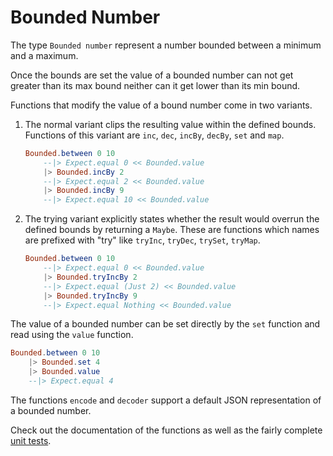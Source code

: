 # Bounded Number

The type `Bounded number` represent a number bounded between a minimum and a maximum.

Once the bounds are set the value of a bounded number can not get greater than its max bound
neither can it get lower than its min bound.

Functions that modify the value of a bound number come in two variants.

1.  The normal variant clips the resulting value within the defined bounds. Functions of this
    variant are `inc`, `dec`, `incBy`, `decBy`, `set` and `map`.
    
    ```elm
    Bounded.between 0 10
        --|> Expect.equal 0 << Bounded.value
        |> Bounded.incBy 2
        --|> Expect.equal 2 << Bounded.value
        |> Bounded.incBy 9
        --|> Expect.equal 10 << Bounded.value
    ```

2.  The trying variant explicitly states whether the result would overrun the defined bounds by
    returning a `Maybe`. These are functions which names are prefixed with "try" like `tryInc`,
    `tryDec`, `trySet`, `tryMap`.

    ```elm
    Bounded.between 0 10
        --|> Expect.equal 0 << Bounded.value
        |> Bounded.tryIncBy 2
        --|> Expect.equal (Just 2) << Bounded.value
        |> Bounded.tryIncBy 9
        --|> Expect.equal Nothing << Bounded.value
    ```

The value of a bounded number can be set directly by the `set` function and read using the `value`
function.

```elm
Bounded.between 0 10
    |> Bounded.set 4
    |> Bounded.value
    --|> Expect.equal 4
``` 

The functions `encode` and `decoder` support a default JSON representation of a bounded number.

Check out the documentation of the functions as well as the fairly complete
[unit tests](tests/BoundedTest.elm). 
